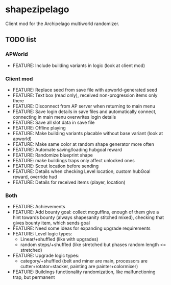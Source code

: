 # shapezipelago
Client mod for the Archipelago multiworld randomizer.

## TODO list
### APWorld
- FEATURE:       Include building variants in logic (look at client mod)
### Client mod
- FEATURE:       Replace seed from save file with apworld-generated seed
- FEATURE:       Text box (read only), received non-progression items only there
- FEATURE:       Disconnect from AP server when returning to main menu
- FEATURE:       Save login details in save files and automatically connect, connecting in main menu overwrites login details
- FEATURE:       Save all slot data in save file
- FEATURE:       Offline playing
- FEATURE:       Make building variants placable without base variant (look at apworld)
- FEATURE:       Make same color at random shape generator more often
- FEATURE:       Automate saving/loading hubgoal reward
- FEATURE:       Randomize blueprint shape
- FEATURE:       make buildings traps only affect unlocked ones
- FEATURE:       Scout location before sending
- FEATURE:       Details when checking Level location, custom hubGoal reward, override hud
- FEATURE:       Details for received items (player, location)
### Both
- FEATURE:       Achievements
- FEATURE:       Add bounty goal: collect mcguffins, enough of them give a hint towards bounty (always shapesanity stitched mixed), checking that gives bounty item, which sends goal
- FEATURE:       Need some ideas for expanding upgrade requirements
- FEATURE:       Level logic types:
  - Linear/+shuffled (like with upgrades)
  - random steps/+shuffled (like stretched but phases random length <= stretched)
- FEATURE:       Upgrade logic types: 
  - category/+shuffled (belt and miner are main, processors are cutter+rotator+stacker, painting are painter+colormixer)
- FEATURE:       Buildings functionality randomization, like malfunctioning trap, but permanent
